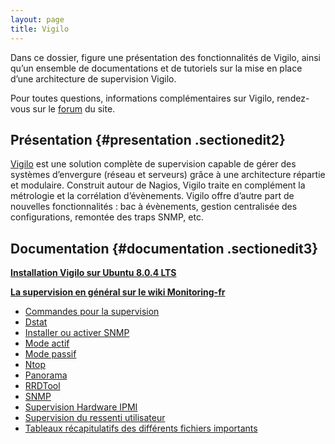 ```yaml
---
layout: page
title: Vigilo
---
```


Dans ce dossier, figure une présentation des fonctionnalités de Vigilo,
ainsi qu’un ensemble de documentations et de tutoriels sur la mise en
place d’une architecture de supervision Vigilo.

Pour toutes questions, informations complémentaires sur Vigilo,
rendez-vous sur le
[forum](http://forums.monitoring-fr.org/ "http://forums.monitoring-fr.org/")
du site.

Présentation {#presentation .sectionedit2}
------------

[Vigilo](http://www.projet-vigilo.org/site/ "http://www.projet-vigilo.org/site/")
est une solution complète de supervision capable de gérer des systèmes
d’envergure (réseau et serveurs) grâce à une architecture répartie et
modulaire. Construit autour de Nagios, Vigilo traite en complément la
métrologie et la corrélation d’évènements. Vigilo offre d’autre part de
nouvelles fonctionnalités : bac à évènements, gestion centralisée des
configurations, remontée des traps SNMP, etc.

Documentation {#documentation .sectionedit3}
-------------

**[Installation Vigilo sur Ubuntu 8.0.4
LTS](vigilo-ubuntu-install.html "vigilo:vigilo-ubuntu-install")**

**[La supervision en général sur le wiki
Monitoring-fr](../supervision/start.html "supervision:start")**

-   [Commandes pour la
    supervision](../supervision/commands.html "supervision:commands")
-   [Dstat](../supervision/dstat.html "supervision:dstat")
-   [Installer ou activer
    SNMP](../supervision/snmp-install.html "supervision:snmp-install")
-   [Mode actif](../supervision/actif.html "supervision:actif")
-   [Mode passif](../supervision/passif.html "supervision:passif")
-   [Ntop](../supervision/ntop/start.html "supervision:ntop:start")
-   [Panorama](../supervision/links.html "supervision:links")
-   [RRDTool](../supervision/rrdtool.html "supervision:rrdtool")
-   [SNMP](../supervision/snmp.html "supervision:snmp")
-   [Supervision Hardware
    IPMI](../supervision/ipmi.html "supervision:ipmi")
-   [Supervision du ressenti
    utilisateur](../supervision/eue/start.html "supervision:eue:start")
-   [Tableaux récapitulatifs des différents fichiers
    importants](../supervision/important-files.html "supervision:important-files")